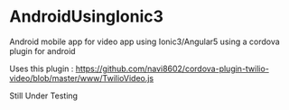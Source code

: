 # AndroidUsingIonic3
Android mobile app for video app using Ionic3/Angular5 using a cordova plugin for android 

Uses this plugin :
https://github.com/navi8602/cordova-plugin-twilio-video/blob/master/www/TwilioVideo.js

Still Under Testing 
